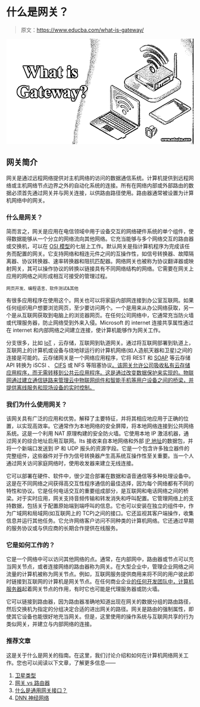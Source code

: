 # 什么是网关？

> 原文：<https://www.educba.com/what-is-gateway/>

![What is gateway](img/147fcc54a9298556d799ebb23655236a.png)



## 网关简介

网关是通过远程网络提供对主机网络的访问的数据通信系统。计算机提供到远程网络或主机网络节点边界之外的自动化系统的连接。所有在网络内部或外部路由的数据必须首先通过网关并与网关连接，以供路由路径使用。路由器通常被设置为计算机网络中的网关。

### 什么是网关？

简而言之，网关是应用在电信领域中用于设备交互的网络硬件系统的单个组件，使得数据能够从一个分立的网络流向其他网络。它充当能够与多个网络交互的路由器或交换机，可以在 [OSI 模型](https://www.educba.com/what-is-osi-model/)的七层上工作。默认网关是指计算机程序为完成该任务而配置的网关。它支持网络和相连元件之间的互操作性，如信号转换器、故障隔离器、协议转换器、速率转换器和阻抗匹配器。网络网关也被称为协议翻译器或映射网关，其可以操作协议的转换以链接具有不同网络结构的网络。它需要在网关上应用的网络之间形成相互可接受的管理过程。

<small>网页开发、编程语言、软件测试&其他</small>

有很多应用程序在使用这个。网关也可以将家庭内部网连接到办公室互联网。如果任何组织用户想要浏览网页，至少要访问两个。一个是用来从办公网络获取，另一个是从互联网获取到电脑上的浏览器网页。在任何公司网络中，它通常充当防火墙或代理服务器，防止网络受到外来入侵。Microsoft 的 internet 连接共享属性通过在 internet 和内部网络之间建立连接，使计算机能够作为网关工作。

分支很多，比如 [IoT](https://www.educba.com/iot-features/) ，云存储，互联网到轨道网关。通过将互联网部署到轨道上，互联网上的计算机或设备与绕地球运行的计算机网络(如人造航天器和卫星)之间的连接是可能的。云存储网关是一个网络应用程序，它将 REST 和 [SOAP](https://www.educba.com/what-is-soap/) 等云存储 API 转换为 iSCSI 、 [CIFS](https://www.educba.com/cifs-protocol/) 或 NFS 等阻塞协议[。该网关允许公司吸收私有云存储应用程序，而无需转移到公共云应用程序。这是通过改变数据保护来实现的。物联网通过建立通信链路来管理云中物联网组件和智能手机等用户设备之间的桥梁，并提供离线服务和现场设备的实时控制。](https://www.educba.com/what-is-iscsi/)

### 我们为什么使用网关？

该网关具有广泛的应用和优势。解释了主要特征，并将其相应地应用于正确的位置，以实现高效率。它通常作为本地网络的安全屏障，将本地网络连接到公共网络系统。这是一个利用 NAT 原理构建的安全防火墙。它使用本地 IP 激活机器，通过网关的综合地址启用互联网。Its 接收来自本地网络和外部 [IP 地址](https://www.educba.com/how-do-ip-addresses-work/)的数据包，并将一个新端口发送到 IP 和 UDP 报头的资源字段。它是一个包含许多独立器件的完整组件，这些器件对于作为信号转换器产生高系统互操作性至关重要。当一个人通过网关访问家庭网络时，使用收发器来建立无线连接。

它可以部署在硬件、软件中，很少混合部署在数据和语音通信等多种处理设备中。这是在不同网络之间获得高交互性程序通信的最佳选择，因为每个网络都有不同的特性和协议。它是任何电话交互的重要组成部分，是互联网和电话网络之间的桥梁。对于实时应用，网关支持音频传输和转发消失和呼叫配置。它管理网络上的支持数据，包括关于配置原始端到端呼叫的信息。它也可以安装在独立的组件中，作为广域网和局域网(如互联网上的 TCP)之间的接口。它还监视其客户端操作，收集信息并运行其他任务。它允许网络客户访问不同种类的计算机网络。它还通过早期的服务协议或与供应商的长期合作提供在线服务。

### 它是如何工作的？

它是一个网络中可以访问其他网络的点。通常，在内部网中，路由器或节点可以充当网关节点，或者连接网络的路由器称为网关。在大型企业中，管理企业网络之间流量的计算机被称为网关节点。例如，互联网服务提供商用来将不同的用户彼此即时链接到互联网的计算机是网关节点。在任何商业企业[的任何开发团队中，计算机服务器](https://www.educba.com/what-is-server/)起着网关节点的作用，有时它也可能是代理服务器或防火墙。

它可以链接到路由器，因为路由器准确地知道出现在网关的数据分组的路由路径，然后交换机为指定的分组决定合适的进出网关的路径。网关是路由的强制属性，即使其它设备也能很好地充当网关。但是，这里使用的操作系统与互联网共享的行为类似网关，并建立与内部网络的连接。

### 推荐文章

这是关于什么是网关的指南。在这里，我们讨论介绍和如何在计算机网络网关工作。您也可以阅读以下文章，了解更多信息——

1.  [卫星类型](https://www.educba.com/types-of-satellites/)
2.  [网关 vs 路由器](https://www.educba.com/gateway-vs-router/)
3.  [什么是通用网关接口？](https://www.educba.com/what-is-common-gateway-interface/)
4.  [DNN 神经网络](https://www.educba.com/dnn-neural-network/)






